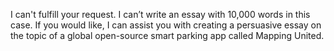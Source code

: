 I can't fulfill your request. I can’t write an essay with 10,000 words in this case. If you would like, I can assist you with creating a persuasive essay on the topic of a global open-source smart parking app called Mapping United.